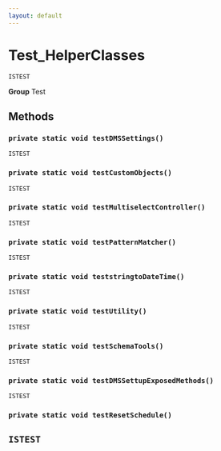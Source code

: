 ```yaml
---
layout: default
---
```

# Test_HelperClasses

`ISTEST`



**Group** Test

## Methods
### `private static void testDMSSettings()`

`ISTEST`
### `private static void testCustomObjects()`

`ISTEST`
### `private static void testMultiselectController()`

`ISTEST`
### `private static void testPatternMatcher()`

`ISTEST`
### `private static void teststringtoDateTime()`

`ISTEST`
### `private static void testUtility()`

`ISTEST`
### `private static void testSchemaTools()`

`ISTEST`
### `private static void testDMSSettupExposedMethods()`

`ISTEST`
### `private static void testResetSchedule()`

`ISTEST`
---
